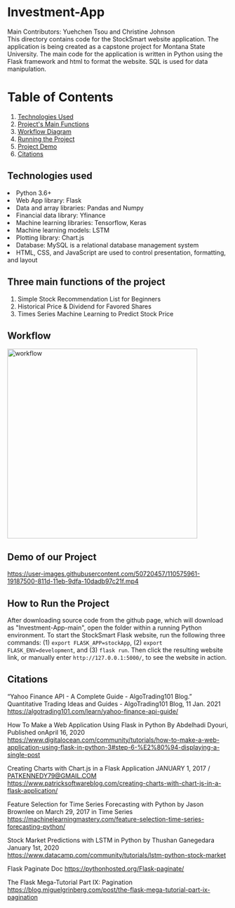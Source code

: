 # Investment-App
Main Contributors: Yuehchen Tsou and Christine Johnson
<br>This directory contains code for the StockSmart website application. The application is being created as a capstone project for Montana State University. The main code for the application is written in Python using the Flask framework and html to format the website. SQL is used for data manipulation. 
# Table of Contents
1. [Technologies Used](#Technologies)
2. [Project's Main Functions](#Three)
3. [Workflow Diagram](#Workflow)
4. [Running the Project](#Running)
5. [Project Demo](#Demo)
6. [Citations](#Citations)

## Technologies used <a name="Technologies"></a>
<li>Python 3.6+
<li>Web App library: Flask
<li>Data and array libraries: Pandas and Numpy
<li>Financial data library: Yfinance
<li>Machine learning libraries: Tensorflow, Keras
<li>Machine learning models: LSTM
<li>Plotting library: Chart.js
<li>Database: MySQL is a relational database management system
<li>HTML, CSS, and JavaScript are used to control presentation, formatting, and layout 
  
## Three main functions of the project <a name="Three"></a>
1. Simple Stock Recommendation List for Beginners
2. Historical Price & Dividend for Favored Shares
3. Times Series Machine Learning to Predict Stock Price
  
## Workflow
<img width="433" alt="workflow" src="https://user-images.githubusercontent.com/50720457/108548049-88cadb00-72a8-11eb-89bf-562267807c0c.PNG">
  
## Demo of our Project <a name="Demo"></a>
https://user-images.githubusercontent.com/50720457/110575961-19187500-811d-11eb-9dfa-10dadb97c21f.mp4

## How to Run the Project <a name="Running"></a>
After downloading source code from the github page, which will download as "Investment-App-main", open the folder within a running Python environment. To start the StockSmart Flask website, run the following three commands: (1) `export FLASK_APP=stockApp`, (2) `export FLASK_ENV=development`, and (3) `flask run`. Then click the resulting website link, or manually enter `http://127.0.0.1:5000/`, to see the website in action.

## Citations
“Yahoo Finance API - A Complete Guide - AlgoTrading101 Blog.” Quantitative Trading Ideas and Guides - AlgoTrading101 Blog, 11 Jan. 2021 
https://algotrading101.com/learn/yahoo-finance-api-guide/

How To Make a Web Application Using Flask in Python 
By Abdelhadi Dyouri, Published onApril 16, 2020
https://www.digitalocean.com/community/tutorials/how-to-make-a-web-application-using-flask-in-python-3#step-6-%E2%80%94-displaying-a-single-post

Creating Charts with Chart.js in a Flask Application
JANUARY 1, 2017 / PATKENNEDY79@GMAIL.COM
https://www.patricksoftwareblog.com/creating-charts-with-chart-js-in-a-flask-application/

Feature Selection for Time Series Forecasting with Python by Jason Brownlee on March 29, 2017 in Time Series
https://machinelearningmastery.com/feature-selection-time-series-forecasting-python/

Stock Market Predictions with LSTM in Python by Thushan Ganegedara January 1st, 2020
<br>https://www.datacamp.com/community/tutorials/lstm-python-stock-market

Flask Paginate Doc
https://pythonhosted.org/Flask-paginate/

The Flask Mega-Tutorial Part IX: Pagination
https://blog.miguelgrinberg.com/post/the-flask-mega-tutorial-part-ix-pagination

